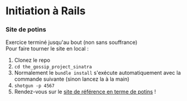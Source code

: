 # Initiation à Rails

### Site de potins

Exercice terminé jusqu'au bout (non sans souffrance)
<br/>
Pour faire tourner le site en local :
1. Clonez le repo
2. `cd the_gossip_project_sinatra`
3. Normalement le `bundle install` s'exécute automatiquement avec la commande suivante (sinon lancez la à la main)
4. `shotgun -p 4567`
5. Rendez-vous sur le [site de référence en terme de potins](http://localhost:4567/) !